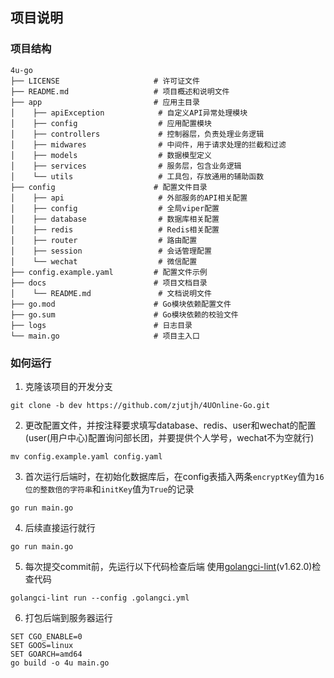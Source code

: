 ## 项目说明


### 项目结构
```
4u-go
├── LICENSE                     # 许可证文件
├── README.md                   # 项目概述和说明文件
├── app                         # 应用主目录
│    ├── apiException            # 自定义API异常处理模块
│    ├── config                  # 应用配置模块
│    ├── controllers             # 控制器层，负责处理业务逻辑
│    ├── midwares                # 中间件，用于请求处理的拦截和过滤
│    ├── models                  # 数据模型定义
│    ├── services                # 服务层，包含业务逻辑
│    └── utils                   # 工具包，存放通用的辅助函数
├── config                      # 配置文件目录
│    ├── api                     # 外部服务的API相关配置
│    ├── config                  # 全局viper配置
│    ├── database                # 数据库相关配置
│    ├── redis                   # Redis相关配置
│    ├── router                  # 路由配置
│    ├── session                 # 会话管理配置
│    └── wechat                  # 微信配置
├── config.example.yaml         # 配置文件示例
├── docs                        # 项目文档目录
│    └── README.md               # 文档说明文件
├── go.mod                      # Go模块依赖配置文件
├── go.sum                      # Go模块依赖的校验文件
├── logs                        # 日志目录
└── main.go                     # 项目主入口

```

### 如何运行
1. 克隆该项目的开发分支
```
git clone -b dev https://github.com/zjutjh/4UOnline-Go.git
```
2. 更改配置文件，并按注释要求填写database、redis、user和wechat的配置(user(用户中心)配置询问部长团，并要提供个人学号，wechat不为空就行)
```
mv config.example.yaml config.yaml
```
3. 首次运行后端时，在初始化数据库后，在config表插入两条`encryptKey`值为`16位的整数倍的字符串`和`initKey`值为`True`的记录
```
go run main.go
```
4. 后续直接运行就行
```
go run main.go
```
5. 每次提交commit前，先运行以下代码检查后端
使用[golangci-lint](https://golangci-lint.run/)(v1.62.0)检查代码
```
golangci-lint run --config .golangci.yml
```
6. 打包后端到服务器运行
```
SET CGO_ENABLE=0
SET GOOS=linux
SET GOARCH=amd64
go build -o 4u main.go
```

